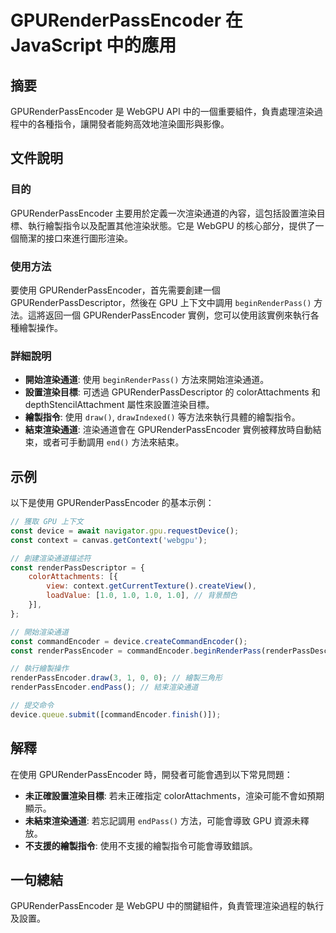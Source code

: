<!--
Meta Description: # GPURenderPassEncoder 在 JavaScript 中的應用 ## 摘要 GPURenderPassEncoder 是 WebGPU API 中的一個重要組件，負責處理渲染過程中的各種指令，讓開發者能夠高效地渲染圖形與影像。 ## 文件說明 ### 目的 GPURenderPas...
Meta Keywords: gpurenderpassencoder, const, webgpu, gpu, beginrenderpass
-->

# GPURenderPassEncoder 在 JavaScript 中的應用

## 摘要
GPURenderPassEncoder 是 WebGPU API 中的一個重要組件，負責處理渲染過程中的各種指令，讓開發者能夠高效地渲染圖形與影像。

## 文件說明
### 目的
GPURenderPassEncoder 主要用於定義一次渲染通道的內容，這包括設置渲染目標、執行繪製指令以及配置其他渲染狀態。它是 WebGPU 的核心部分，提供了一個簡潔的接口來進行圖形渲染。

### 使用方法
要使用 GPURenderPassEncoder，首先需要創建一個 GPURenderPassDescriptor，然後在 GPU 上下文中調用 `beginRenderPass()` 方法。這將返回一個 GPURenderPassEncoder 實例，您可以使用該實例來執行各種繪製操作。

### 詳細說明
- **開始渲染通道**: 使用 `beginRenderPass()` 方法來開始渲染通道。
- **設置渲染目標**: 可透過 GPURenderPassDescriptor 的 colorAttachments 和 depthStencilAttachment 屬性來設置渲染目標。
- **繪製指令**: 使用 `draw()`, `drawIndexed()` 等方法來執行具體的繪製指令。
- **結束渲染通道**: 渲染通道會在 GPURenderPassEncoder 實例被釋放時自動結束，或者可手動調用 `end()` 方法來結束。

## 示例
以下是使用 GPURenderPassEncoder 的基本示例：

```javascript
// 獲取 GPU 上下文
const device = await navigator.gpu.requestDevice();
const context = canvas.getContext('webgpu');

// 創建渲染通道描述符
const renderPassDescriptor = {
    colorAttachments: [{
        view: context.getCurrentTexture().createView(),
        loadValue: [1.0, 1.0, 1.0, 1.0], // 背景顏色
    }],
};

// 開始渲染通道
const commandEncoder = device.createCommandEncoder();
const renderPassEncoder = commandEncoder.beginRenderPass(renderPassDescriptor);

// 執行繪製操作
renderPassEncoder.draw(3, 1, 0, 0); // 繪製三角形
renderPassEncoder.endPass(); // 結束渲染通道

// 提交命令
device.queue.submit([commandEncoder.finish()]);
```

## 解釋
在使用 GPURenderPassEncoder 時，開發者可能會遇到以下常見問題：
- **未正確設置渲染目標**: 若未正確指定 colorAttachments，渲染可能不會如預期顯示。
- **未結束渲染通道**: 若忘記調用 `endPass()` 方法，可能會導致 GPU 資源未釋放。
- **不支援的繪製指令**: 使用不支援的繪製指令可能會導致錯誤。

## 一句總結
GPURenderPassEncoder 是 WebGPU 中的關鍵組件，負責管理渲染過程的執行及設置。